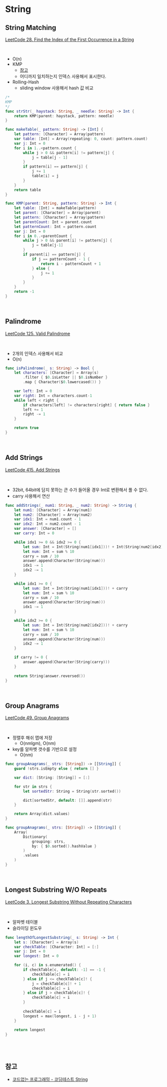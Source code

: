 # String

## String Matching
[LeetCode 28. Find the Index of the First Occurrence in a String](https://leetcode.com/problems/find-the-index-of-the-first-occurrence-in-a-string/description/)

<br>

- O(n)
- KMP
  - [참고](https://www.youtube.com/watch?v=yWWbLrV4PZ8)
  - 어디까지 일치하는지 인덱스 사용해서 표시한다.
- Rolling-Hash
  - sliding window 사용해서 hash 값 비교


```swift
/*
KMP
*/
func strStr(_ haystack: String, _ needle: String) -> Int {
    return KMP(parent: haystack, pattern: needle)
}

func makeTable(_ pattern: String) -> [Int] { 
    let pattern: [Character] = Array(pattern)
    var table: [Int] = Array(repeating: 0, count: pattern.count)
    var j: Int = 0
    for i in 1..<pattern.count { 
        while j > 0 && pattern[i] != pattern[j] { 
            j = table[j - 1]
        }
        if pattern[i] == pattern[j] { 
            j += 1
            table[i] = j
        }
    }
    return table
}

func KMP(parent: String, pattern: String) -> Int { 
    let table: [Int] = makeTable(pattern)
    let parent: [Character] = Array(parent)
    let pattern: [Character] = Array(pattern)
    let parentCount: Int = parent.count
    let patternCount: Int = pattern.count
    var j: Int = 0
    for i in 0..<parentCount { 
        while j > 0 && parent[i] != pattern[j] {
            j = table[j-1]
        }
        if parent[i] == pattern[j] { 
            if j == patternCount - 1 { 
                return i - patternCount + 1
            } else { 
                j += 1
            }
        }
    }
    return -1
}
```

<br>

## Palindrome
[LeetCode 125. Valid Palindrome](https://leetcode.com/problems/valid-palindrome/)

<br>

- 2개의 인덱스 사용해서 비교
- O(n)

```swift
func isPalindrome(_ s: String) -> Bool {
    let characters: [Character] = Array(s)
        .filter { $0.isLetter || $0.isNumber }
        .map { Character($0.lowercased()) }

    var left: Int = 0 
    var right: Int = characters.count-1
    while left < right { 
        if characters[left] != characters[right] { return false }
        left += 1
        right -= 1
    }

    return true
}
```

<br>

## Add Strings
[LeetCode 415. Add Strings](https://leetcode.com/problems/add-strings/description/)

<br>

- 32bit, 64bit에 담지 못하는 큰 수가 들어올 경우 Int로 변환해서 풀 수 없다.
- carry 사용해서 연산

```swift 
func addStrings(_ num1: String, _ num2: String) -> String {
    let num1: [Character] = Array(num1)
    let num2: [Character] = Array(num2)
    var idx1: Int = num1.count - 1
    var idx2: Int = num2.count - 1
    var answer: [Character] = []
    var carry: Int = 0

    while idx1 >= 0 && idx2 >= 0 { 
        let sum: Int = Int(String(num1[idx1]))! + Int(String(num2[idx2]))! + carry
        let num: Int = sum % 10
        carry = sum / 10
        answer.append(Character(String(num)))
        idx1 -= 1
        idx2 -= 1
    }

    while idx1 >= 0 { 
        let sum: Int = Int(String(num1[idx1]))! + carry
        let num: Int = sum % 10
        carry = sum / 10
        answer.append(Character(String(num)))
        idx1 -= 1
    }

    while idx2 >= 0 {
        let sum: Int = Int(String(num2[idx2]))! + carry
        let num: Int = sum % 10
        carry = sum / 10
        answer.append(Character(String(num)))
        idx2 -= 1
    }

    if carry != 0 { 
        answer.append(Character(String(carry)))
    }
    
    return String(answer.reversed())
}
```

<br>

## Group Anagrams
[LeetCode 49. Group Anagrams](https://leetcode.com/problems/group-anagrams/description/)

<br>

- 정렬후 해쉬 맵에 저장
  - O(nmlgm), O(nm)
- key를 알파벳 갯수를 기반으로 설정
  - O(nm)


```swift
func groupAnagrams(_ strs: [String]) -> [[String]] {
    guard !strs.isEmpty else { return [] }

    var dict: [String: [String]] = [:]

    for str in strs { 
        let sortedStr: String = String(str.sorted())

        dict[sortedStr, default: []].append(str)
    }

    return Array(dict.values)
}
```

```swift
func groupAnagrams(_ strs: [String]) -> [[String]] {
    Array(
        Dictionary(
            grouping: strs,
            by: { $0.sorted().hashValue }
        )
        .values
    )
}
```

<br>

## Longest Substring W/O Repeats
[LeetCode 3. Longest Substring Without Repeating Characters](https://leetcode.com/problems/longest-substring-without-repeating-characters/description/)

<br>

- 알파벳 테이블
- 슬라이딩 윈도우

```swift
func lengthOfLongestSubstring(_ s: String) -> Int {
    let s: [Character] = Array(s)
    var checkTable: [Character: Int] = [:]
    var j: Int = 0
    var longest: Int = 0

    for (i, c) in s.enumerated() { 
        if checkTable[c, default: -1] == -1 { 
            checkTable[c] = i
        } else if j <= checkTable[c]! { 
            j = checkTable[c]! + 1 
            checkTable[c] = i
        } else if j > checkTable[c]! {
            checkTable[c] = i
        }
            
        checkTable[c] = i
        longest = max(longest, i - j + 1)
    }
    
    return longest
}
```

<br><br>

## 참고 

- [코드없는 프로그래밍 - 코딩테스트 String](https://youtube.com/playlist?list=PLDV-cCQnUlIZOsYWdD5u1Qo3ByXoC6CmZ)

